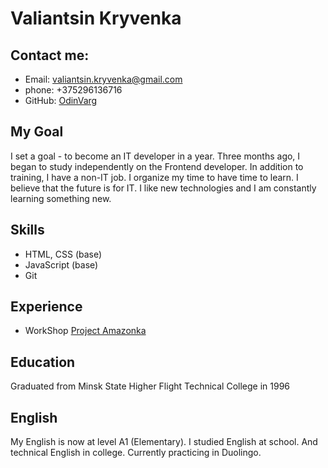 # Valiantsin Kryvenka

## Contact me:

* Email: valiantsin.kryvenka@gmail.com
* phone: +375296136716
* GitHub: [OdinVarg](https://github.com/OdinVarg)

## My Goal

I set a goal - to become an IT developer in a year. Three months ago, I began to study independently on the Frontend developer. In addition to training, I have a non-IT job. I organize my time to have time to learn. I believe that the future is for IT. I like new technologies and I am constantly learning something new.

## Skills

* HTML, CSS (base)
* JavaScript (base)
* Git

## Experience

* WorkShop [Project Amazonka](https://github.com/OdinVarg/Amazonka)

## Education

Graduated from Minsk State Higher Flight Technical College in 1996

## English

My English is now at level A1 (Elementary). I studied English at school. And technical English in college. Currently practicing in Duolingo.
